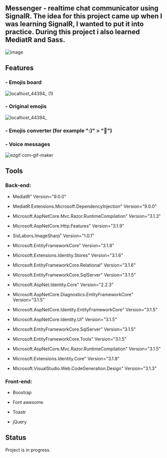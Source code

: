 ## Messenger - realtime chat communicator using SignalR. The idea for this project came up when I was learning SignalR, I wanted to put it into practice. During this project i also learned MediatR and Sass.

![image](https://user-images.githubusercontent.com/52860350/98403497-5b478200-2069-11eb-876a-3d2ddb9f8284.png)

## Features

### - Emojis board <br>
![localhost_44394_ (1)](https://user-images.githubusercontent.com/52860350/98682836-a8c33800-2364-11eb-8c92-fae8f0307f4a.png)


### - Original emojis <br>
![localhost_44394_](https://user-images.githubusercontent.com/52860350/98682277-086d1380-2364-11eb-8471-fe4c034ded13.png)

### - Emojis converter (for example ":)" > "🙂")

### - Voice messages <br>
![ezgif com-gif-maker](https://user-images.githubusercontent.com/52860350/98684180-289dd200-2366-11eb-8d87-6d236a1a4ce8.gif)
 
## Tools

### Back-end:
* MediatR" Version="9.0.0"

* MediatR.Extensions.Microsoft.DependencyInjection" Version="9.0.0"

* Microsoft.AspNetCore.Mvc.Razor.RuntimeCompilation" Version="3.1.3"

* Microsoft.AspNetCore.Http.Features" Version="3.1.9"

* SixLabors.ImageSharp" Version="1.0.1"

* Microsoft.EntityFrameworkCore" Version="3.1.8"

* Microsoft.Extensions.Identity.Stores" Version="3.1.6"

* Microsoft.EntityFrameworkCore.Relational" Version="3.1.6"

* Microsoft.EntityFrameworkCore.SqlServer" Version="3.1.5"

* Microsoft.AspNet.Identity.Core" Version="2.2.3"

* Microsoft.AspNetCore.Diagnostics.EntityFrameworkCore" Version="3.1.5"

* Microsoft.AspNetCore.Identity.EntityFrameworkCore" Version="3.1.5"

* Microsoft.AspNetCore.Identity.UI" Version="3.1.5"

* Microsoft.EntityFrameworkCore.SqlServer" Version="3.1.5"

* Microsoft.EntityFrameworkCore.Tools" Version="3.1.5"

* Microsoft.AspNetCore.Mvc.Razor.RuntimeCompilation" Version="3.1.5"

* Microsoft.Extensions.Identity.Core" Version="3.1.8"

* Microsoft.VisualStudio.Web.CodeGeneration.Design" Version="3.1.3"


### Front-end:

* Boostrap 

* Font awesome

* Toastr

* jQuery
 
## Status
Project is in progress.
 
 


